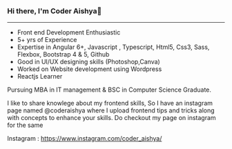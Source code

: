 ### Hi there,  I'm Coder Aishya👋
_________________________________________________________________________________________________________________________________________________________________________

- Front end Development Enthusiastic 
- 5+ yrs of Experience
- Expertise in Angular 6+, Javascript , Typescript, Html5, Css3, Sass, Flexbox, Bootstrap 4 & 5, Github
- Good in UI/UX designing skills (Photoshop,Canva)
- Worked on Website development using Wordpress
- Reactjs Learner

Pursuing MBA in IT management & BSC in Computer Science Graduate.


I like to share knowlege about my frontend skills, So I have an instagram page named @coderaishya where I upload frontend tips and tricks along with 
concepts to enhance your skills. Do checkout my page on instagram for the same  

Instagram : https://www.instagram.com/coder_aishya/
